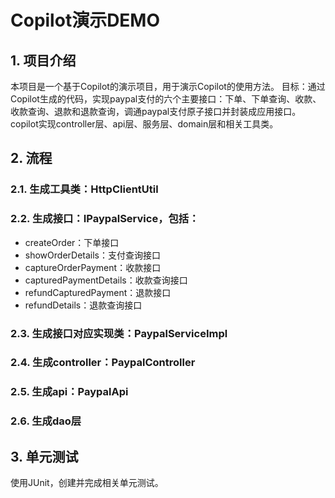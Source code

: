 # Copilot演示DEMO
## 1. 项目介绍
本项目是一个基于Copilot的演示项目，用于演示Copilot的使用方法。
目标：通过Copilot生成的代码，实现paypal支付的六个主要接口：下单、下单查询、收款、收款查询、退款和退款查询，调通paypal支付原子接口并封装成应用接口。copilot实现controller层、api层、服务层、domain层和相关工具类。
## 2. 流程
### 2.1. 生成工具类：HttpClientUtil
### 2.2. 生成接口：IPaypalService，包括：
- createOrder：下单接口
- showOrderDetails：支付查询接口
- captureOrderPayment：收款接口
- capturedPaymentDetails：收款查询接口
- refundCapturedPayment：退款接口
- refundDetails：退款查询接口
### 2.3. 生成接口对应实现类：PaypalServiceImpl
### 2.4. 生成controller：PaypalController
### 2.5. 生成api：PaypalApi
### 2.6. 生成dao层
## 3. 单元测试
使用JUnit，创建并完成相关单元测试。